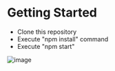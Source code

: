# Getting Started

- Clone this repository
- Execute "npm install" command
- Execute "npm start"

![image](https://user-images.githubusercontent.com/57109731/151036287-f151c622-72b5-4151-a6c1-5ef7b19c0260.png)
